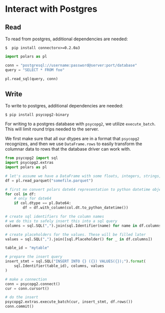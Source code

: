 # Interact with Postgres

## Read

To read from postgres, additional dependencies are needed:

```shell
$  pip install connectorx>=0.2.0a3
```

```python
import polars as pl

conn = "postgresql://username:password@server:port/database"
query = "SELECT * FROM foo"

pl.read_sql(query, conn)
```

## Write

To write to postgres, additional dependencies are needed:

```shell
$ pip install psycopg2-binary
```

For writing to a postgres database with `psycopg2`, we utilize `execute_batch`. This will limit round trips needed
to the server.

We first make sure that all our dtypes are in a format that `psycopg2` recognizes, and then we use `DataFrame.rows` to
easily transform the columnar data to rows that the database driver can work with.

```python
from psycopg2 import sql
import psycopg2.extras
import polars as pl

# let's assume we have a DataFrame with some floats, integers, strings, and date64 columns.
df = pl.read_parquet("somefile.parquet")

# first me convert polars date64 representation to python datetime objects 
for col in df:
    # only for date64
    if col.dtype == pl.Date64:
        df = df.with_column(col.dt.to_python_datetime())

# create sql identifiers for the column names
# we do this to safely insert this into a sql query
columns = sql.SQL(",").join(sql.Identifier(name) for name in df.columns)

# create placeholders for the values. These will be filled later
values = sql.SQL(",").join([sql.Placeholder() for _ in df.columns])

table_id = "mytable"

# prepare the insert query
insert_stmt = sql.SQL("INSERT INTO {} ({}) VALUES({});").format(
    sql.Identifier(table_id), columns, values
)

# make a connection
conn = psycopg2.connect()
cur = conn.cursort()

# do the insert
psycopg2.extras.execute_batch(cur, insert_stmt, df.rows())
conn.commit()
```
